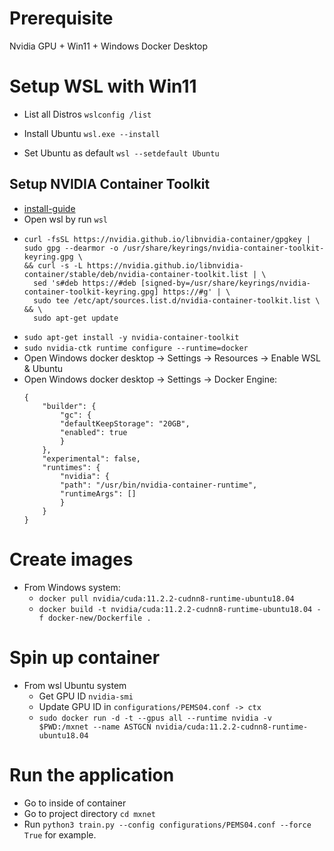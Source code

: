 # Prerequisite
Nvidia GPU + Win11 + Windows Docker Desktop
# Setup WSL with Win11
- List all Distros `wslconfig /list`

- Install Ubuntu `wsl.exe --install`

- Set Ubuntu as default `wsl --setdefault Ubuntu`

## Setup NVIDIA Container Toolkit
- [install-guide](https://docs.nvidia.com/datacenter/cloud-native/container-toolkit/latest/install-guide.html#installing-with-apt)
- Open wsl by run `wsl`
- ```
  curl -fsSL https://nvidia.github.io/libnvidia-container/gpgkey | sudo gpg --dearmor -o /usr/share/keyrings/nvidia-container-toolkit-keyring.gpg \
  && curl -s -L https://nvidia.github.io/libnvidia-container/stable/deb/nvidia-container-toolkit.list | \
    sed 's#deb https://#deb [signed-by=/usr/share/keyrings/nvidia-container-toolkit-keyring.gpg] https://#g' | \
    sudo tee /etc/apt/sources.list.d/nvidia-container-toolkit.list \
  && \
    sudo apt-get update
- `sudo apt-get install -y nvidia-container-toolkit`
- `sudo nvidia-ctk runtime configure --runtime=docker`
- Open Windows docker desktop -> Settings -> Resources -> Enable WSL & Ubuntu
- Open Windows docker desktop -> Settings -> Docker Engine:
    ```
    {
        "builder": {
            "gc": {
            "defaultKeepStorage": "20GB",
            "enabled": true
            }
        },
        "experimental": false,
        "runtimes": {
            "nvidia": {
            "path": "/usr/bin/nvidia-container-runtime",
            "runtimeArgs": []
            }
        }
    }

# Create images
- From Windows system:
  - `docker pull nvidia/cuda:11.2.2-cudnn8-runtime-ubuntu18.04`
  - `docker build -t nvidia/cuda:11.2.2-cudnn8-runtime-ubuntu18.04 -f docker-new/Dockerfile .`

# Spin up container
- From wsl Ubuntu system
  - Get GPU ID `nvidia-smi`
  - Update GPU ID in `configurations/PEMS04.conf -> ctx`
  - `sudo docker run -d -t --gpus all --runtime nvidia -v $PWD:/mxnet --name ASTGCN nvidia/cuda:11.2.2-cudnn8-runtime-ubuntu18.04`

# Run the application
- Go to inside of container
- Go to project directory `cd mxnet`
- Run `python3 train.py --config configurations/PEMS04.conf --force True` for example.